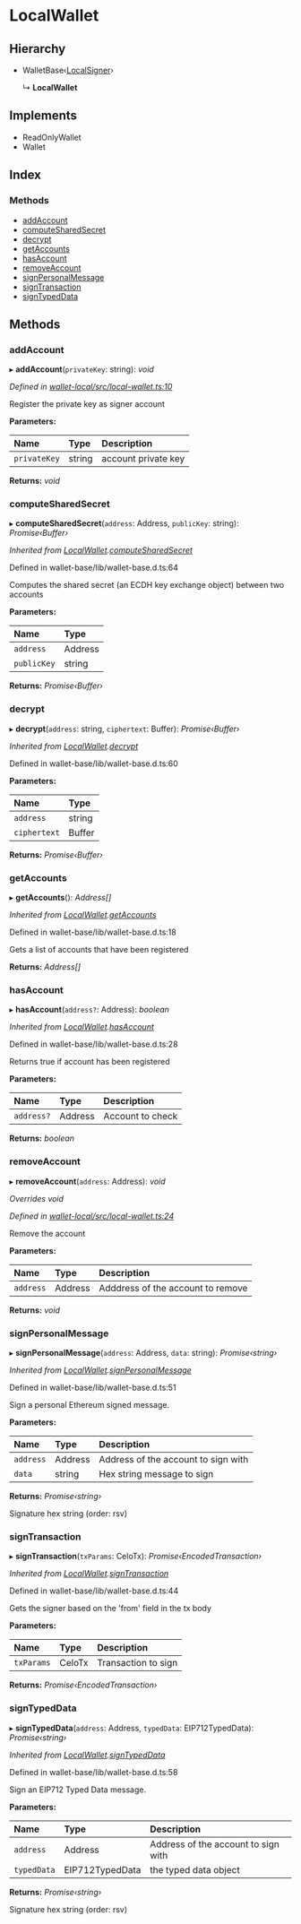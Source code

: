 # LocalWallet

## Hierarchy

* WalletBase‹[LocalSigner]()›

  ↳ **LocalWallet**

## Implements

* ReadOnlyWallet
* Wallet

## Index

### Methods

* [addAccount]()
* [computeSharedSecret]()
* [decrypt]()
* [getAccounts]()
* [hasAccount]()
* [removeAccount]()
* [signPersonalMessage]()
* [signTransaction]()
* [signTypedData]()

## Methods

### addAccount

▸ **addAccount**\(`privateKey`: string\): _void_

_Defined in_ [_wallet-local/src/local-wallet.ts:10_](https://github.com/celo-org/celo-monorepo/blob/master/packages/sdk/wallets/wallet-local/src/local-wallet.ts#L10)

Register the private key as signer account

**Parameters:**

| Name | Type | Description |
| :--- | :--- | :--- |
| `privateKey` | string | account private key |

**Returns:** _void_

### computeSharedSecret

▸ **computeSharedSecret**\(`address`: Address, `publicKey`: string\): _Promise‹Buffer›_

_Inherited from_ [_LocalWallet_]()_._[_computeSharedSecret_]()

Defined in wallet-base/lib/wallet-base.d.ts:64

Computes the shared secret \(an ECDH key exchange object\) between two accounts

**Parameters:**

| Name | Type |
| :--- | :--- |
| `address` | Address |
| `publicKey` | string |

**Returns:** _Promise‹Buffer›_

### decrypt

▸ **decrypt**\(`address`: string, `ciphertext`: Buffer\): _Promise‹Buffer›_

_Inherited from_ [_LocalWallet_]()_._[_decrypt_]()

Defined in wallet-base/lib/wallet-base.d.ts:60

**Parameters:**

| Name | Type |
| :--- | :--- |
| `address` | string |
| `ciphertext` | Buffer |

**Returns:** _Promise‹Buffer›_

### getAccounts

▸ **getAccounts**\(\): _Address\[\]_

_Inherited from_ [_LocalWallet_]()_._[_getAccounts_]()

Defined in wallet-base/lib/wallet-base.d.ts:18

Gets a list of accounts that have been registered

**Returns:** _Address\[\]_

### hasAccount

▸ **hasAccount**\(`address?`: Address\): _boolean_

_Inherited from_ [_LocalWallet_]()_._[_hasAccount_]()

Defined in wallet-base/lib/wallet-base.d.ts:28

Returns true if account has been registered

**Parameters:**

| Name | Type | Description |
| :--- | :--- | :--- |
| `address?` | Address | Account to check |

**Returns:** _boolean_

### removeAccount

▸ **removeAccount**\(`address`: Address\): _void_

_Overrides void_

_Defined in_ [_wallet-local/src/local-wallet.ts:24_](https://github.com/celo-org/celo-monorepo/blob/master/packages/sdk/wallets/wallet-local/src/local-wallet.ts#L24)

Remove the account

**Parameters:**

| Name | Type | Description |
| :--- | :--- | :--- |
| `address` | Address | Adddress of the account to remove |

**Returns:** _void_

### signPersonalMessage

▸ **signPersonalMessage**\(`address`: Address, `data`: string\): _Promise‹string›_

_Inherited from_ [_LocalWallet_]()_._[_signPersonalMessage_]()

Defined in wallet-base/lib/wallet-base.d.ts:51

Sign a personal Ethereum signed message.

**Parameters:**

| Name | Type | Description |
| :--- | :--- | :--- |
| `address` | Address | Address of the account to sign with |
| `data` | string | Hex string message to sign |

**Returns:** _Promise‹string›_

Signature hex string \(order: rsv\)

### signTransaction

▸ **signTransaction**\(`txParams`: CeloTx\): _Promise‹EncodedTransaction›_

_Inherited from_ [_LocalWallet_]()_._[_signTransaction_]()

Defined in wallet-base/lib/wallet-base.d.ts:44

Gets the signer based on the 'from' field in the tx body

**Parameters:**

| Name | Type | Description |
| :--- | :--- | :--- |
| `txParams` | CeloTx | Transaction to sign |

**Returns:** _Promise‹EncodedTransaction›_

### signTypedData

▸ **signTypedData**\(`address`: Address, `typedData`: EIP712TypedData\): _Promise‹string›_

_Inherited from_ [_LocalWallet_]()_._[_signTypedData_]()

Defined in wallet-base/lib/wallet-base.d.ts:58

Sign an EIP712 Typed Data message.

**Parameters:**

| Name | Type | Description |
| :--- | :--- | :--- |
| `address` | Address | Address of the account to sign with |
| `typedData` | EIP712TypedData | the typed data object |

**Returns:** _Promise‹string›_

Signature hex string \(order: rsv\)

